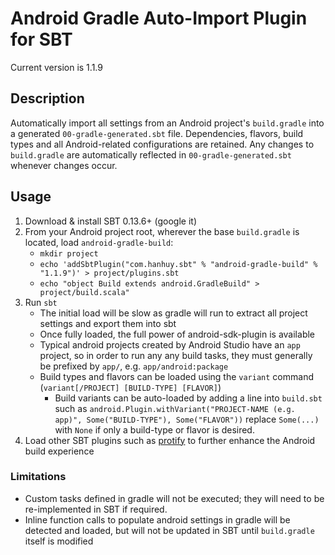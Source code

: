 # Android Gradle Auto-Import Plugin for SBT #

Current version is 1.1.9

## Description ##

Automatically import all settings from an Android project's `build.gradle` into
a generated `00-gradle-generated.sbt` file. Dependencies, flavors, build
types and all Android-related configurations are retained. Any changes to
`build.gradle` are automatically reflected in `00-gradle-generated.sbt`
whenever changes occur.

## Usage ##

1. Download & install SBT 0.13.6+ (google it)
2. From your Android project root, wherever the base `build.gradle` is located,
   load `android-gradle-build`:
   * `mkdir project`
   * `echo 'addSbtPlugin("com.hanhuy.sbt" % "android-gradle-build" % "1.1.9")' > project/plugins.sbt`
   * `echo "object Build extends android.GradleBuild" > project/build.scala"`
3. Run `sbt`
   * The initial load will be slow as gradle will run to extract all
     project settings and export them into sbt
   * Once fully loaded, the full power of android-sdk-plugin is available
   * Typical android projects created by Android Studio have an `app` project,
     so in order to run any any build tasks, they must generally be prefixed by
     `app/`, e.g. `app/android:package`
   * Build types and flavors can be loaded using the `variant` command
     (`variant[/PROJECT] [BUILD-TYPE] [FLAVOR]`)  
     * Build variants can be auto-loaded by adding a line into `build.sbt` such
       as `android.Plugin.withVariant("PROJECT-NAME (e.g. app)", Some("BUILD-TYPE"), Some("FLAVOR"))`
       replace `Some(...)` with `None` if only a build-type or flavor is desired.
4. Load other SBT plugins such as [protify](https://github.com/pfn/protify) to
   further enhance the Android build experience


### Limitations ###

* Custom tasks defined in gradle will not be executed; they will need to be
  re-implemented in SBT if required.
* Inline function calls to populate android settings in gradle will be detected
  and loaded, but will not be updated in SBT until `build.gradle` itself is
  modified
